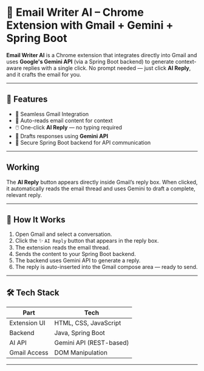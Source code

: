 # 📧 Email Writer AI – Chrome Extension with Gmail + Gemini + Spring Boot

**Email Writer AI** is a Chrome extension that integrates directly into Gmail and uses **Google's Gemini API** (via a Spring Boot backend) to generate context-aware replies with a single click. No prompt needed — just click **AI Reply**, and it crafts the email for you.

---

## 🌟 Features

- 🔗 Seamless Gmail Integration
- 🧠 Auto-reads email content for context
- 🖱️ One-click **AI Reply** — no typing required
- 🤖 Drafts responses using **Gemini API**
- 🔐 Secure Spring Boot backend for API communication

---

## Working

The **AI Reply** button appears directly inside Gmail’s reply box. When clicked, it automatically reads the email thread and uses Gemini to draft a complete, relevant reply.

---

## 🧠 How It Works

1. Open Gmail and select a conversation.
2. Click the ✨ `AI Reply` button that appears in the reply box.
3. The extension reads the email thread.
4. Sends the content to your Spring Boot backend.
5. The backend uses Gemini API to generate a reply.
6. The reply is auto-inserted into the Gmail compose area — ready to send.

---

## 🛠️ Tech Stack

| Part          | Tech                     |
|---------------|--------------------------|
| Extension UI  | HTML, CSS, JavaScript    |
| Backend       | Java, Spring Boot        |
| AI API        | Gemini API (REST-based)  |
| Gmail Access  | DOM Manipulation         |

---

